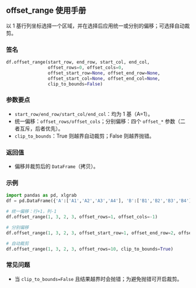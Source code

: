 ## offset_range 使用手册

以 1 基行列坐标选择一个区域，并在选择后应用统一或分别的偏移；可选择自动裁剪。

### 签名

```python
df.offset_range(start_row, end_row, start_col, end_col,
                offset_rows=0, offset_cols=0,
                offset_start_row=None, offset_end_row=None,
                offset_start_col=None, offset_end_col=None,
                clip_to_bounds=False)
```

### 参数要点
- `start_row/end_row/start_col/end_col`：均为 1 基（A=1）。
- 统一偏移：`offset_rows/offset_cols`；分别偏移：四个 `offset_*` 参数（二者互斥，后者优先）。
- `clip_to_bounds`：True 则越界自动裁剪；False 则越界抛错。

### 返回值
- 偏移并裁剪后的 `DataFrame`（拷贝）。

### 示例
```python
import pandas as pd, xlgrab
df = pd.DataFrame({'A':['A1','A2','A3','A4'], 'B':['B1','B2','B3','B4'], 'C':['C1','C2','C3','C4']})

# 统一偏移：行+1，列-1
df.offset_range(1, 3, 2, 3, offset_rows=1, offset_cols=-1)

# 分别偏移
df.offset_range(1, 3, 2, 3, offset_start_row=1, offset_end_row=2, offset_start_col=-1, offset_end_col=0)

# 自动裁剪
df.offset_range(1, 3, 2, 3, offset_rows=10, clip_to_bounds=True)
```

### 常见问题
- 当 `clip_to_bounds=False` 且结果越界时会抛错；为避免抛错可开启裁剪。


